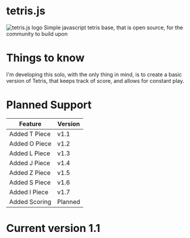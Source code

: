 # tetris.js
![tetris.js logo](https://i.imgur.com/CwOC9wl.png?raw=true)
Simple javascript tetris base, that is open source, for the community to build upon

# Things to know
I'm developing this solo, with the only thing in mind, is to create a basic version of Tetris, that keeps track of score, and allows for constant play.

# Planned Support
| Feature | Version |
|---------|---------| 
| Added T Piece | v1.1 |
| Added O Piece | v1.2 |
| Added L Piece | v1.3 |
| Added J Piece | v1.4 |
| Added Z Piece | v1.5 |
| Added S Piece | v1.6 |
| Added I Piece | v1.7 |
| Added Scoring | Planned |

# Current version 1.1
